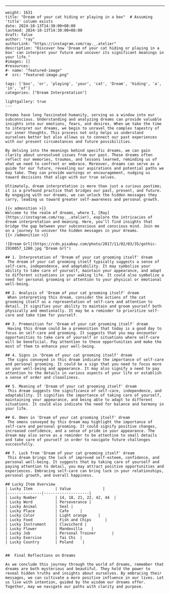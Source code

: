 ---
    weight: 1631
    title: "Dream of your cat hiding or playing in a box"  # Assuming 'title' column exists
    date: 2024-10-13T14:30:00+08:00
    lastmod: 2024-10-13T14:30:00+08:00
    draft: false
    author: "ray"
    authorLink: "https://instagram.com/ray._.atelier"
    description: "Discover how 'Dream of your cat hiding or playing in a box' can interpret your future and uncover its significant meanings in your life."
    #images: []
    #resources:
    #- name: "featured-image"
    #  src: "featured-image.png"
    
    tags: ['box', 'or', 'playing', 'your', 'cat', 'Dream', 'hiding', 'a', 'in', 'of']
    categories: ["Dream Interpretation"]
    
    lightgallery: true
    ---
    
    Dreams have long fascinated humanity, serving as a window into our subconscious. Understanding and analyzing dreams can provide valuable insights into our emotions, fears, and desires. When we take the time to interpret our dreams, we begin to unravel the complex tapestry of our inner thoughts. This process not only helps us understand ourselves better but also allows us to connect our past experiences with our present circumstances and future possibilities.
    
    By delving into the meanings behind specific dreams, we can gain clarity about unresolved issues from our past. These dreams often reflect our memories, traumas, and lessons learned, reminding us of what we need to confront or embrace. Moreover, dreams can serve as a guide for our future, revealing our aspirations and potential paths we may take. They can provide warnings or encouragement, nudging us toward decisions that align with our true selves.
    
    Ultimately, dream interpretation is more than just a curious pastime; it is a profound practice that bridges our past, present, and future. By engaging with our dreams, we can unlock the hidden messages they carry, leading us toward greater self-awareness and personal growth.
    
    {{< admonition >}}
    Welcome to the realm of dreams, where I, [Ray](https://instagram.com/ray._.atelier), explore the intricacies of dream interpretation and meaning. Here, you’ll find insights that bridge the gap between your subconscious and conscious mind. Join me on a journey to uncover the hidden messages in your dreams.
    {{< /admonition >}}
    
    ![Dream Grl](https://cdn.pixabay.com/photo/2017/11/02/03/35/gothic-2910057_1280.jpg "Dream Grl")
    
    ## 1. Interpretation of 'Dream of your cat grooming itself' dream
     The dream of your cat grooming itself typically suggests a sense of self-care, independence, and adaptability. It may symbolize your ability to take care of yourself, maintain your appearance, and adapt to different situations in your waking life. It could also symbolize a need for personal grooming or attention to your physical or emotional well-being.
    
    ## 2. Analysis of 'Dream of your cat grooming itself' dream
     When interpreting this dream, consider the actions of the cat grooming itself as a representation of self-care and attention to detail. It signifies your ability to maintain and groom yourself both physically and emotionally. It may be a reminder to prioritize self-care and take time for yourself.
    
    ## 3. Premonition for 'Dream of your cat grooming itself' dream
     Having this dream could be a premonition that today is a good day to focus on self-care and grooming. It suggests that you may encounter opportunities to take care of yourself or situations where self-care will be beneficial. Pay attention to these opportunities and make the most of them to enhance your well-being.
    
    ## 4. Signs in 'Dream of your cat grooming itself' dream
     The signs conveyed in this dream indicate the importance of self-care and personal grooming. It could be a sign that you need to focus more on your well-being and appearance. It may also signify a need to pay attention to the details in various aspects of your life or establish a sense of order and cleanliness.
    
    ## 5. Meaning of 'Dream of your cat grooming itself' dream
     This dream suggests the significance of self-care, independence, and adaptability. It signifies the importance of taking care of yourself, maintaining your appearance, and being able to adapt to different situations. It could also indicate the need for balance and harmony in your life.
    
    ## 6. Omen in 'Dream of your cat grooming itself' dream
     The omens conveyed by this dream may highlight the importance of self-care and personal grooming. It could signify positive changes, increased confidence, and a sense of pride in your appearance. The dream may also serve as a reminder to be attentive to small details and take care of yourself in order to navigate future challenges successfully.
    
    ## 7. Luck from 'Dream of your cat grooming itself' dream
     This dream brings the luck of improved self-esteem, confidence, and personal well-being. It suggests that by taking care of yourself and paying attention to detail, you may attract positive opportunities and experiences. Embracing self-care can bring luck in your relationships, personal growth, and overall happiness.
    
    ## Lucky Item Overview
    | Lucky Item          | Value              |
    |---------------|--------------------|
    | Lucky Number        | 14, 18, 21, 22, 42, 44  |
    | Lucky Word          | Perseverance |
    | Lucky Animal        | Seal |
    | Lucky Place         | Cafe     |
    | Lucky Color         | Light orange     |
    | Lucky Food          | Fish and Chips      |
    | Lucky Instrument    | Clavichord |
    | Lucky Flower        | Mandevilla    |
    | Lucky Job           | Personal Trainer       |
    | Lucky Exercise      | Tai Chi  |
    | Lucky Country       | Poland    |
    
    
    ##  Final Reflections on Dreams
    
    As we conclude this journey through the world of dreams, remember that dreams are both mysterious and beautiful. They hold the power to reveal hidden truths and insights about ourselves. By embracing their messages, we can cultivate a more positive influence in our lives. Let us live with intention, guided by the wisdom our dreams offer. Together, may we navigate our paths with clarity and purpose.
    